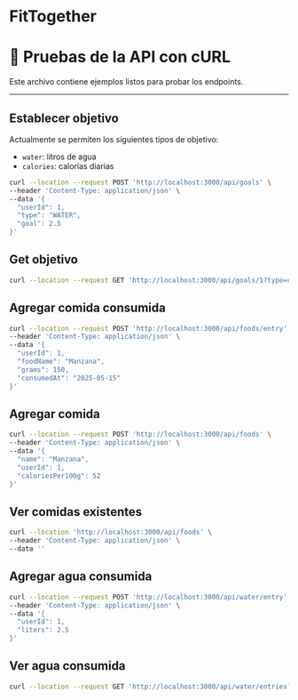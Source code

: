 # FitTogether

# 📌 Pruebas de la API con cURL

Este archivo contiene ejemplos listos para probar los endpoints.

---

## Establecer objetivo

Actualmente se permiten los siguientes tipos de objetivo:

- `water`: litros de agua 
- `calories`: calorías diarias

```bash
curl --location --request POST 'http://localhost:3000/api/goals' \
--header 'Content-Type: application/json' \
--data '{
  "userId": 1,
  "type": "WATER",
  "goal": 2.5
}'
```

## Get objetivo
```bash
curl --location --request GET 'http://localhost:3000/api/goals/1?type=calories'
```

## Agregar comida consumida
```bash
curl --location --request POST 'http://localhost:3000/api/foods/entry' \
--header 'Content-Type: application/json' \
--data '{
  "userId": 1,
  "foodName": "Manzana",
  "grams": 150,
  "consumedAt": "2025-05-15"
}'
```

## Agregar comida
```bash
curl --location --request POST 'http://localhost:3000/api/foods' \
--header 'Content-Type: application/json' \
--data '{
  "name": "Manzana",
  "userId": 1,
  "caloriesPer100g": 52
}'
```

## Ver comidas existentes
```bash
curl --location 'http://localhost:3000/api/foods' \
--header 'Content-Type: application/json' \
--data ''
```

## Agregar agua consumida
```bash
curl --location --request POST 'http://localhost:3000/api/water/entry' \
--header 'Content-Type: application/json' \
--data '{
  "userId": 1,
  "liters": 2.5
}'
```

## Ver agua consumida
```bash
curl --location --request GET 'http://localhost:3000/api/water/entries?userId=1&from=2025-05-01&to=2025-05-15'
```
